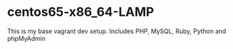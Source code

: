 centos65-x86_64-LAMP
====================

This is my base vagrant dev setup. Includes PHP, MySQL, Ruby, Python and phpMyAdmin
